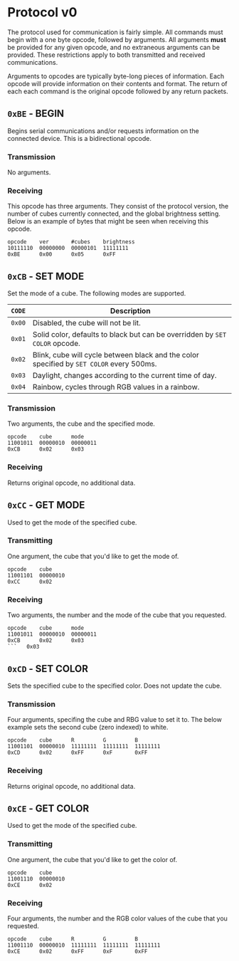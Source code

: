# Protocol v0
The protocol used for communication is fairly simple. All commands must begin
with a one byte opcode, followed by arguments. All arguments **must** be
provided for any given opcode, and no extraneous arguments can be provided.
These restrictions apply to both transmitted and received communications.

Arguments to opcodes are typically byte-long pieces of information. Each opcode
will provide information on their contents and format. The return of each
each command is the original opcode followed by any return packets.


## `0xBE` - BEGIN
Begins serial communications and/or requests information on the connected
device. This is a bidirectional opcode.

### Transmission
No arguments.

### Receiving
This opcode has three arguments. They consist of the protocol version, the
number of cubes currently connected, and the global brightness setting. Below is
an example of bytes that might be seen when receiving this opcode.

```
opcode    ver       #cubes    brightness
10111110  00000000  00000101  11111111
0xBE      0x00      0x05      0xFF
```


## `0xCB` - SET MODE
Set the mode of a cube. The following modes are supported.

| `CODE` | Description |
| ------ | ----------- |
| `0x00` | Disabled, the cube will not be lit. |
| `0x01` | Solid color, defaults to black but can be overridden by `SET COLOR` opcode. | 
| `0x02` | Blink, cube will cycle between black and the color specified by `SET COLOR` every 500ms. |
| `0x03` | Daylight, changes according to the current time of day. |
| `0x04` | Rainbow, cycles through RGB values in a rainbow. |

### Transmission
Two arguments, the cube and the specified mode.

```
opcode    cube      mode
11001011  00000010  00000011
0xCB      0x02      0x03
```

### Receiving
Returns original opcode, no additional data.


## `0xCC` - GET MODE
Used to get the mode of the specified cube.

### Transmitting
One argument, the cube that you'd like to get the mode of.

```
opcode    cube
11001101  00000010
0xCC      0x02
```

### Receiving
Two arguments, the number and the mode of the cube that you requested.

```
opcode    cube      mode
11001011  00000010  00000011
0xCB      0x02      0x03
```   0x03
```


## `0xCD` - SET COLOR
Sets the specified cube to the specified color. Does not update the cube.

### Transmission
Four arguments, specifing the cube and RBG value to set it to. The below example
sets the second cube (zero indexed) to white.

```
opcode    cube      R         G         B
11001101  00000010  11111111  11111111  11111111
0xCD      0x02      0xFF      0xF       0xFF
```

### Receiving
Returns original opcode, no additional data.


## `0xCE` - GET COLOR
Used to get the mode of the specified cube.

### Transmitting
One argument, the cube that you'd like to get the color of.

```
opcode    cube
11001110  00000010
0xCE      0x02
```

### Receiving
Four arguments, the number and the RGB color values of the cube that you
requested.

```
opcode    cube      R         G         B
11001110  00000010  11111111  11111111  11111111
0xCE      0x02      0xFF      0xF       0xFF
```
